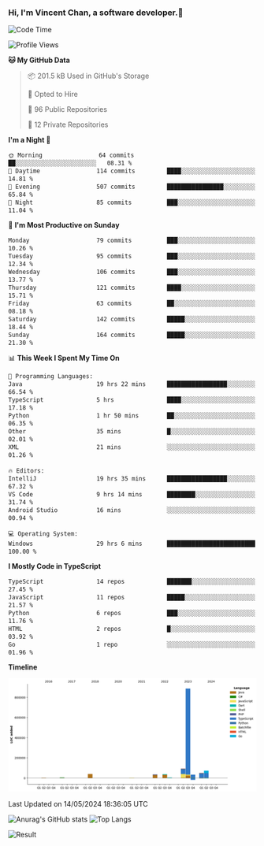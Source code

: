 ### Hi, I'm Vincent Chan, a software developer.👋

<!--
**hkvincent/hkvincent** is a ✨ _special_ ✨ repository because its `README.md` (this file) appears on your GitHub profile.

Here are some ideas to get you started:

- 🔭 I’m currently working on ...
- 🌱 I’m currently learning ...
- 👯 I’m looking to collaborate on ...
- 🤔 I’m looking for help with ...
- 💬 Ask me about ...
- 📫 How to reach me: ...
- 😄 Pronouns: ...
- ⚡ Fun fact: ...
-->
<!--START_SECTION:waka-->
![Code Time](http://img.shields.io/badge/Code%20Time-1%2C144%20hrs%2038%20mins-blue)

![Profile Views](http://img.shields.io/badge/Profile%20Views-0-blue)

**🐱 My GitHub Data** 

> 📦 201.5 kB Used in GitHub's Storage 
 > 
> 💼 Opted to Hire
 > 
> 📜 96 Public Repositories 
 > 
> 🔑 12 Private Repositories 
 > 
**I'm a Night 🦉** 

```text
🌞 Morning                64 commits          ██░░░░░░░░░░░░░░░░░░░░░░░   08.31 % 
🌆 Daytime                114 commits         ████░░░░░░░░░░░░░░░░░░░░░   14.81 % 
🌃 Evening                507 commits         ████████████████░░░░░░░░░   65.84 % 
🌙 Night                  85 commits          ███░░░░░░░░░░░░░░░░░░░░░░   11.04 % 
```
📅 **I'm Most Productive on Sunday** 

```text
Monday                   79 commits          ███░░░░░░░░░░░░░░░░░░░░░░   10.26 % 
Tuesday                  95 commits          ███░░░░░░░░░░░░░░░░░░░░░░   12.34 % 
Wednesday                106 commits         ███░░░░░░░░░░░░░░░░░░░░░░   13.77 % 
Thursday                 121 commits         ████░░░░░░░░░░░░░░░░░░░░░   15.71 % 
Friday                   63 commits          ██░░░░░░░░░░░░░░░░░░░░░░░   08.18 % 
Saturday                 142 commits         █████░░░░░░░░░░░░░░░░░░░░   18.44 % 
Sunday                   164 commits         █████░░░░░░░░░░░░░░░░░░░░   21.30 % 
```


📊 **This Week I Spent My Time On** 

```text
💬 Programming Languages: 
Java                     19 hrs 22 mins      █████████████████░░░░░░░░   66.54 % 
TypeScript               5 hrs               ████░░░░░░░░░░░░░░░░░░░░░   17.18 % 
Python                   1 hr 50 mins        ██░░░░░░░░░░░░░░░░░░░░░░░   06.35 % 
Other                    35 mins             █░░░░░░░░░░░░░░░░░░░░░░░░   02.01 % 
XML                      21 mins             ░░░░░░░░░░░░░░░░░░░░░░░░░   01.26 % 

🔥 Editors: 
IntelliJ                 19 hrs 35 mins      █████████████████░░░░░░░░   67.32 % 
VS Code                  9 hrs 14 mins       ████████░░░░░░░░░░░░░░░░░   31.74 % 
Android Studio           16 mins             ░░░░░░░░░░░░░░░░░░░░░░░░░   00.94 % 

💻 Operating System: 
Windows                  29 hrs 6 mins       █████████████████████████   100.00 % 
```

**I Mostly Code in TypeScript** 

```text
TypeScript               14 repos            ███████░░░░░░░░░░░░░░░░░░   27.45 % 
JavaScript               11 repos            █████░░░░░░░░░░░░░░░░░░░░   21.57 % 
Python                   6 repos             ███░░░░░░░░░░░░░░░░░░░░░░   11.76 % 
HTML                     2 repos             █░░░░░░░░░░░░░░░░░░░░░░░░   03.92 % 
Go                       1 repo              ░░░░░░░░░░░░░░░░░░░░░░░░░   01.96 % 
```



**Timeline**

![Lines of Code chart](https://raw.githubusercontent.com/hkvincent/hkvincent/main/assets/bar_graph.png)


 Last Updated on 14/05/2024 18:36:05 UTC
<!--END_SECTION:waka-->
![Anurag's GitHub stats](https://github-readme-stats.vercel.app/api?username=hkvincent&rank_icon=github&hide=contribs,prs)
![Top Langs](https://github-readme-stats.vercel.app/api/top-langs/?username=hkvincent&layout=compact)

![Result](https://image-keeper.vincentchan.workers.dev/file/eff033ac20714fe72c62b.png)
